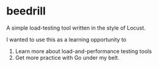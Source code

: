 # beedrill

A simple load-testing tool written in the style of Locust.

I wanted to use this as a learning opportunity to

1. Learn more about load-and-performance testing tools
2. Get more practice with Go under my belt.
